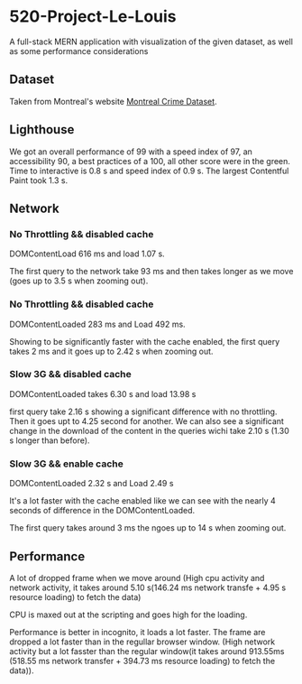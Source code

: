 # 520-Project-Le-Louis

A full-stack MERN application with visualization of the given dataset, as well as some performance considerations

## Dataset 
Taken from Montreal's website [Montreal Crime Dataset](https://donnees.montreal.ca/ville-de-montreal/actes-criminels).

## Lighthouse
We got an overall performance of 99 with a speed index of 97, an accessibility 90, a best practices of a 100, all other score were in the green. Time to interactive is 0.8 s and speed index of 0.9 s. The largest Contentful Paint took 1.3 s.

## Network 
### No Throttling && disabled cache

DOMContentLoad 616 ms and load 1.07 s.

The first query to the network take 93 ms and then takes longer as we move (goes up to 3.5 s when zooming out).

### No Throttling && disabled cache
DOMContentLoaded 283 ms and Load 492 ms.

Showing to be significantly faster with the cache enabled, the first query takes 2 ms and it goes up to 2.42 s when zooming out. 

### Slow 3G && disabled cache
DOMContentLoaded takes 6.30 s and load 13.98 s

first query take  2.16 s showing a significant difference with no throttling. Then it goes upt to 4.25 second for another. We can also see a significant change in the download of the content in the queries wichi take 2.10 s (1.30 s longer than before).

### Slow 3G && enable cache
DOMContentLoaded 2.32 s and Load 2.49 s

It's a lot faster with the cache enabled like we can see with the nearly 4 seconds of difference in the DOMContentLoaded.

The first query takes around 3 ms the ngoes up to 14 s when zooming out.

## Performance 
A lot of dropped frame when we move around (High cpu activity and network activity, it takes around 5.10 s(146.24 ms network transfe + 4.95 s resource loading) to fetch the data)

CPU is maxed out at the scripting and goes high for the loading.

Performance is better in incognito, it loads a lot faster. The frame are dropped a lot faster than in the regullar browser window. 
(High network activity but a lot fasster than the regular window(it takes around 913.55ms (518.55 ms network transfer + 394.73 ms resource loading) to fetch the data)).